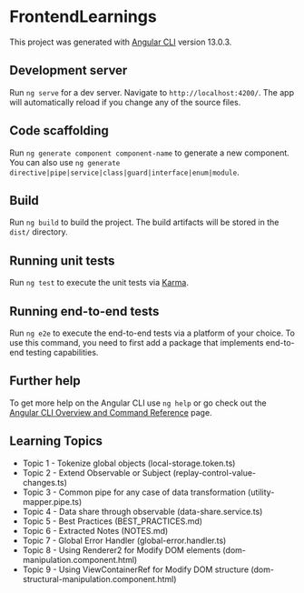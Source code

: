 # FrontendLearnings

This project was generated with [Angular CLI](https://github.com/angular/angular-cli) version 13.0.3.

## Development server

Run `ng serve` for a dev server. Navigate to `http://localhost:4200/`. The app will automatically reload if you change any of the source files.

## Code scaffolding

Run `ng generate component component-name` to generate a new component. You can also use `ng generate directive|pipe|service|class|guard|interface|enum|module`.

## Build

Run `ng build` to build the project. The build artifacts will be stored in the `dist/` directory.

## Running unit tests

Run `ng test` to execute the unit tests via [Karma](https://karma-runner.github.io).

## Running end-to-end tests

Run `ng e2e` to execute the end-to-end tests via a platform of your choice. To use this command, you need to first add a package that implements end-to-end testing capabilities.

## Further help

To get more help on the Angular CLI use `ng help` or go check out the [Angular CLI Overview and Command Reference](https://angular.io/cli) page.

## Learning Topics

- Topic 1 - Tokenize global objects (local-storage.token.ts)
- Topic 2 - Extend Observable or Subject (replay-control-value-changes.ts)
- Topic 3 - Common pipe for any case of data transformation (utility-mapper.pipe.ts)
- Topic 4 - Data share through observable (data-share.service.ts)
- Topic 5 - Best Practices (BEST_PRACTICES.md)
- Topic 6 - Extracted Notes (NOTES.md)
- Topic 7 - Global Error Handler (global-error.handler.ts)
- Topic 8 - Using Renderer2 for Modify DOM elements (dom-manipulation.component.html)
- Topic 9 - Using ViewContainerRef for Modify DOM structure (dom-structural-manipulation.component.html)
